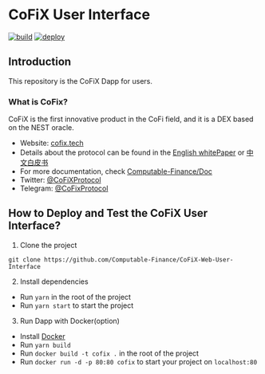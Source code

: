 # CoFiX User Interface

[![build](https://github.com/Computable-Finance/CoFiX-Web-User-Interface/actions/workflows/build.yml/badge.svg)](https://github.com/Computable-Finance/CoFiX-Web-User-Interface/actions/workflows/build.yml) [![deploy](https://github.com/Computable-Finance/CoFiX-Web-User-Interface/actions/workflows/deploy.yml/badge.svg)](https://github.com/Computable-Finance/CoFiX-Web-User-Interface/actions/workflows/deploy.yml)

## Introduction

This repository is the CoFiX Dapp for users.

### What is CoFix?

CoFiX is the first innovative product in the CoFi field, and it is a DEX based on the NEST oracle.

- Website: [cofix.tech](https://cofix.tech)
- Details about the protocol can be found in the [English whitePaper](https://github.com/Computable-Finance/Doc/blob/master/CoFiX%20White%20Paper%20EN.pdf) or [中文白皮书](https://github.com/Computable-Finance/Doc/blob/master/CoFiX%20White%20Paper%20EN.pdf)
- For more documentation, check [Computable-Finance/Doc](https://github.com/Computable-Finance/Doc)
- Twitter: [@CoFiXProtocol](https://twitter.com/CoFiXProtocol)
- Telegram: [@CoFixProtocol](https://t.co/QcpQcmDmXj?amp=1)

## How to Deploy and Test the CoFiX User Interface?

1. Clone the project
```shell
git clone https://github.com/Computable-Finance/CoFiX-Web-User-Interface
```

2. Install dependencies
- Run ```yarn``` in the root of the project
- Run ```yarn start``` to start the project

3. Run Dapp with Docker(option)
- Install [Docker](https://www.docker.com/products/docker-desktop)
- Run ```yarn build```
- Run ```docker build -t cofix .``` in the root of the project
- Run ```docker run -d -p 80:80 cofix``` to start your project on ```localhost:80```
